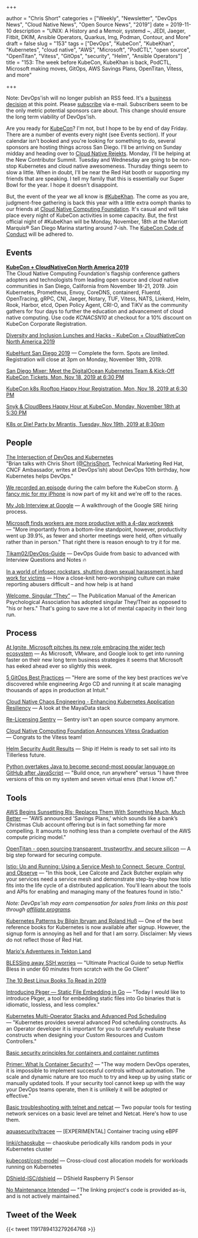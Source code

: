 +++

author = "Chris Short"
categories = ["Weekly", "Newsletter", "DevOps News", "Cloud Native News", "Open Source News", "2019"]
date = 2019-11-10
description = "UNIX: A History and a Memoir, systemd ~, JEDI, Jaeger, Fitbit, DKIM, Ansible Operators, Quarkus, Img, Podman, Contour, and More"
draft = false
slug = "153"
tags = ["DevOps", "KubeCon", "KubeKhan", "Kubernetes", "cloud native", "AWS", "Microsoft", "PodCTL", "open source", "OpenTitan", "Vitess", "GitOps", "security", "Helm", "Ansible Operators"]
title = "153: The week before KubeCon, KubeKhan is back, PodCTL, Microsoft making moves, GitOps, AWS Savings Plans, OpenTitan, Vitess, and more"

+++

Note: DevOps'ish will no longer publish an RSS feed. It's a [business decision](https://github.com/chris-short/devopsish.com/commit/8a1c7e0ec934aff626a10bf5f7b8b6d2e3faf53c) at this point. Please [subscribe](https://devopsish.com/subscribe/) via e-mail. Subscribers seem to be the only metric potential sponsors care about. This change should ensure the long term viability of DevOps'ish.

Are you ready for [KubeCon](https://cshort.co/kcna19)? I'm not, but I hope to be by end of day Friday. There are a number of events every night (see Events section). If your calendar isn't booked and you're looking for something to do, several sponsors are hosting things across San Diego. I'll be arriving on Sunday midday and heading over to [Cloud Native Rejekts](https://cloud-native.rejekts.io/). Monday, I'll be helping at the New Contributor Summit. Tuesday and Wednesday are going to be non-stop Kubernetes and cloud native awesomeness. Thursday things seem to slow a little. When in doubt, I'll be near the Red Hat booth or supporting my friends that are speaking. I tell my family that this is essentially our Super Bowl for the year. I hope it doesn't disappoint.

But, the event of the year we all know is [#KubeKhan](https://twitter.com/search?q=(%23KubeKhan)&src=typed_query&f=live). The come as you are, judgment-free gathering is back this year with a little extra oomph thanks to our friends at [Cloud Native Computing Foundation](https://cncf.io). It's casual and will take place every night of KubeCon activities in some capacity. But, the first official night of #KubeKhan will be Monday, November, 18th at the Marriott Marquis® San Diego Marina starting around 7-ish. The [KubeCon Code of Conduct](https://events19.linuxfoundation.org/events/kubecon-cloudnativecon-north-america-2019/attend/code-of-conduct/) will be adhered to.

## Events

[**KubeCon + CloudNativeCon North America 2019**](https://cshort.co/kcna19)  
The Cloud Native Computing Foundation's flagship conference gathers adopters and technologists from leading open source and cloud native communities in San Diego, California from November 18-21, 2019. Join Kubernetes, Prometheus, Envoy, CoreDNS, containerd, Fluentd, OpenTracing, gRPC, CNI, Jaeger, Notary, TUF, Vitess, NATS, Linkerd, Helm, Rook, Harbor, etcd, Open Policy Agent, CRI-O, and TiKV as the community gathers for four days to further the education and advancement of cloud native computing. Use code *KCNACSN10* at checkout for a 10% discount on KubeCon Corporate Registration.

[Diversity and Inclusion Lunches and Hacks - KubeCon + CloudNativeCon North America 2019](https://events19.linuxfoundation.org/events/kubecon-cloudnativecon-north-america-2019/attend/diversity-and-inclusion/?utm_source=devopsish&utm_campaign=153)

[KubeHunt San Diego 2019](http://view.ceros.com/turbonomic/kubehunt-san-diego-2019/p/1?utm_source=devopsish&utm_campaign=153) — Complete the form. Spots are limited. Registration will close at 3pm on Monday, November 18th, 2019.

[San Diego Mixer: Meet the DigitalOcean Kubernetes Team & Kick-Off KubeCon Tickets, Mon, Nov 18, 2019 at 6:30 PM](https://www.eventbrite.com/e/san-diego-mixer-meet-the-digitalocean-kubernetes-team-kick-off-kubecon-tickets-76347761209?utm_source=devopsish&utm_campaign=153)

[KubeCon k8s Rooftop Happy Hour Registration, Mon, Nov 18, 2019 at 6:30 PM](https://www.eventbrite.com/e/kubecon-k8s-rooftop-happy-hour-registration-76084848831?utm_source=devopsish&utm_campaign=153)

[Snyk & CloudBees Happy Hour at KubeCon, Monday, November 18th at 5:30 PM](https://info.snyk.io/kubecon/cloudbees/happyhour?utm_source=devopsish&utm_campaign=153)

[K8s or Die! Party by Mirantis, Tuesday, Nov 19th, 2019 at 8:30pm](https://k8sordie.com/party/?utm_source=devopsish&utm_campaign=153)

## People

[The Intersection of DevOps and Kubernetes](https://podcasts.apple.com/gb/podcast/the-intersection-of-devops-and-kubernetes/id1270983443?i=1000456263929)  
"Brian talks with Chris Short ([@ChrisShort](https://twitter.com/ChrisShort), Technical Marketing Red Hat, CNCF Ambassador, writes at DevOps’ish) about DevOps 10th birthday, how Kubernetes helps DevOps."


 [We recorded an episode](http://podcast.podctl.com/110399/2024361-the-intersection-of-devops-and-kubernetes?utm_source=devopsish&utm_campaign=153) during the calm before the KubeCon storm. [A fancy mic for my iPhone](https://amzn.to/2NYe0t0) is now part of my kit and we're off to the races.

[My Job Interview at Google](https://catonmat.net/my-job-interview-at-google) — A walkthrough of the Google SRE hiring process.

[Microsoft finds workers are more productive with a 4-day workweek](https://mspoweruser.com/microsoft-4-day-workweek/) — "More importantly from a bottom-line standpoint, however, productivity went up 39.9%, as fewer and shorter meetings were held, often virtually rather than in person." That right there is reason enough to try it for me.

[Tikam02/DevOps-Guide](https://github.com/Tikam02/DevOps-Guide) — DevOps Guide from basic to advanced with Interview Questions and Notes 🔥

[In a world of infosec rockstars, shutting down sexual harassment is hard work for victims](https://www.theregister.co.uk/2019/11/04/hackers_and_harassment/) — How a close-knit hero-worshiping culture can make reporting abusers difficult – and how help is at hand

[Welcome, Singular “They”](https://apastyle.apa.org/blog/singular-they) — The Publication Manual of the American Psychological Association has adopted singular They/Their as opposed to "his or hers." That's going to save me a lot of mental capacity in their long run.

## Process

[At Ignite, Microsoft pitches its new role embracing the wider tech ecosystem](https://siliconangle.com/2019/11/05/analysts-see-latest-releases-as-evidence-of-evolving-new-role-for-microsoft-msignite/) — As Microsoft, VMware, and Google look to get into running faster on their new long term business strategies it seems that Microsoft has eeked ahead ever so slightly this week.

[5 GitOps Best Practices](https://blog.argoproj.io/5-gitops-best-practices-d95cb0cbe9ff) — "Here are some of the key best practices we’ve discovered while engineering Argo CD and running it at scale managing thousands of apps in production at Intuit."

[Cloud Native Chaos Engineering - Enhancing Kubernetes Application Resiliency](https://www.cncf.io/blog/2019/11/06/cloud-native-chaos-engineering-enhancing-kubernetes-application-resiliency/) — A look at the MayaData stack

[Re-Licensing Sentry](https://blog.sentry.io/2019/11/06/relicensing-sentry) — Sentry isn't an open source company anymore.

[Cloud Native Computing Foundation Announces Vitess Graduation](https://www.cncf.io/announcement/2019/11/05/cloud-native-computing-foundation-announces-vitess-graduation/) — Congrats to the Vitess team!

[Helm Security Audit Results](https://helm.sh/blog/2019-11-04-helm-security-audit-results/) — Ship it! Helm is ready to set sail into its Tillerless future.

[Python overtakes Java to become second-most popular language on GitHub after JavaScript](https://www.theregister.co.uk/2019/11/07/python_java_github_javascript/) — "Build once, run anywhere" versus "I have three versions of this on my system and seven virtual envs (that I know of)."

## Tools

[AWS Begins Sunsetting RIs; Replaces Them With Something Much, Much Better](https://www.lastweekinaws.com/blog/aws-begins-sunsetting-ris-replaces-them-with-something-much-much-better/) — "AWS announced 'Savings Plans,' which sounds like a bank’s Christmas Club account offering but is in fact something far more compelling. It amounts to nothing less than a complete overhaul of the AWS compute pricing model."

[OpenTitan - open sourcing transparent, trustworthy, and secure silicon](https://security.googleblog.com/2019/11/opentitan-open-sourcing-transparent.html) — A big step forward for securing compute.

[Istio: Up and Running: Using a Service Mesh to Connect, Secure, Control, and Observe](https://amzn.to/2PGCQAk) — "In this book, Lee Calcote and Zack Butcher explain why your services need a service mesh and demonstrate step-by-step how Istio fits into the life cycle of a distributed application. You'll learn about the tools and APIs for enabling and managing many of the features found in Istio."

*Note: DevOps'ish may earn compensation for sales from links on this post through [affiliate programs](https://devopsish.com/terms/).*

[Kubernetes Patterns by Bilgin Ibryam and Roland Huß](https://www.redhat.com/en/engage/kubernetes-containers-architecture-s-201910240918?utm_source=devopsish&utm_campaign=153) — One of the best reference books for Kubernetes is now available after signup. However, the signup form is annoying as hell and for that I am sorry. Disclaimer: My views do not reflect those of Red Hat.

[Mario's Adventures in Tekton Land](https://devops.com/marios-adventures-in-tekton-land/)

[BLESSing away SSH worries](https://medium.com/@ikshitijsharma/blessing-away-ssh-worries-ultimate-practical-guide-to-setup-netflix-bless-in-under-60-minutes-d6880f2a8e23) — "Ultimate Practical Guide to setup Netflix Bless in under 60 minutes from scratch with the Go Client"

[The 10 Best Linux Books To Read in 2019](https://devconnected.com/the-10-best-linux-books-to-read-in-2019/)

[Introducing Pkger — Static File Embedding in Go](https://blog.gobuffalo.io/introducing-pkger-static-file-embedding-in-go-1ce76dc79c65) — "Today I would like to introduce Pkger, a tool for embedding static files into Go binaries that is idiomatic, lossless, and less complex."

[Kubernetes Multi-Operator Stacks and Advanced Pod Scheduling](https://medium.com/@cloudark/kubernetes-multi-operator-stacks-and-advanced-pod-scheduling-c3131dde3755) — "Kubernetes provides several advanced Pod scheduling constructs. As an Operator developer it is important for you to carefully evaluate these constructs when designing your Custom Resources and Custom Controllers."

[Basic security principles for containers and container runtimes](https://www.redhat.com/sysadmin/basic-security-principles-containers)

[Primer: What Is Container Security?](https://thenewstack.io/primer-what-is-container-security/) — "The way modern DevOps operates, it is impossible to implement successful controls without automation. The scale and dynamic nature are too much to try and keep up by using static or manually updated tools. If your security tool cannot keep up with the way your DevOps teams operate, then it is unlikely it will be adopted or effective."

[Basic troubleshooting with telnet and netcat](https://www.redhat.com/sysadmin/telnet-netcat-troubleshooting) — Two popular tools for testing network services on a basic level are telnet and Netcat. Here's how to use them.

[aquasecurity/tracee](https://github.com/aquasecurity/tracee) — [EXPERIMENTAL] Container tracing using eBPF

[linki/chaoskube](https://github.com/linki/chaoskube) — chaoskube periodically kills random pods in your Kubernetes cluster

[kubecost/cost-model](https://github.com/kubecost/cost-model) — Cross-cloud cost allocation models for workloads running on Kubernetes

[DShield-ISC/dshield](https://github.com/DShield-ISC/dshield) — DShield Raspberry Pi Sensor

[No Maintenance Intended](http://unmaintained.tech/) — "The linking project's code is provided as-is, and is not actively maintained."

## Tweet of the Week

{{< tweet 1191789413279264768 >}}
